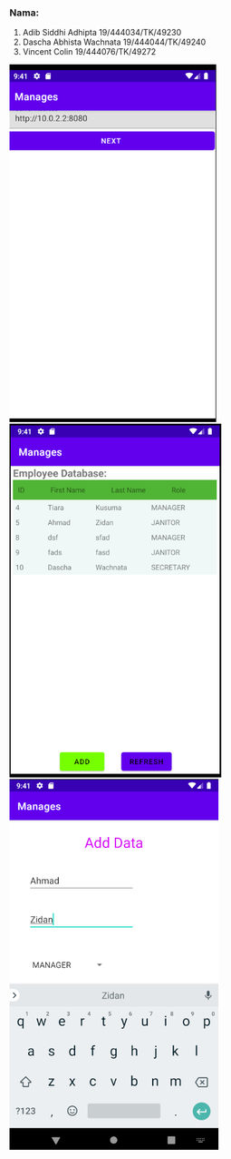 ### Nama: 
1. Adib Siddhi Adhipta 19/444034/TK/49230
2. Dascha Abhista Wachnata 19/444044/TK/49240
3. Vincent Colin        19/444076/TK/49272

![alt text](img/1.png "Login")
![alt text](img/2.png "List")
![alt text](img/3.png "Add")